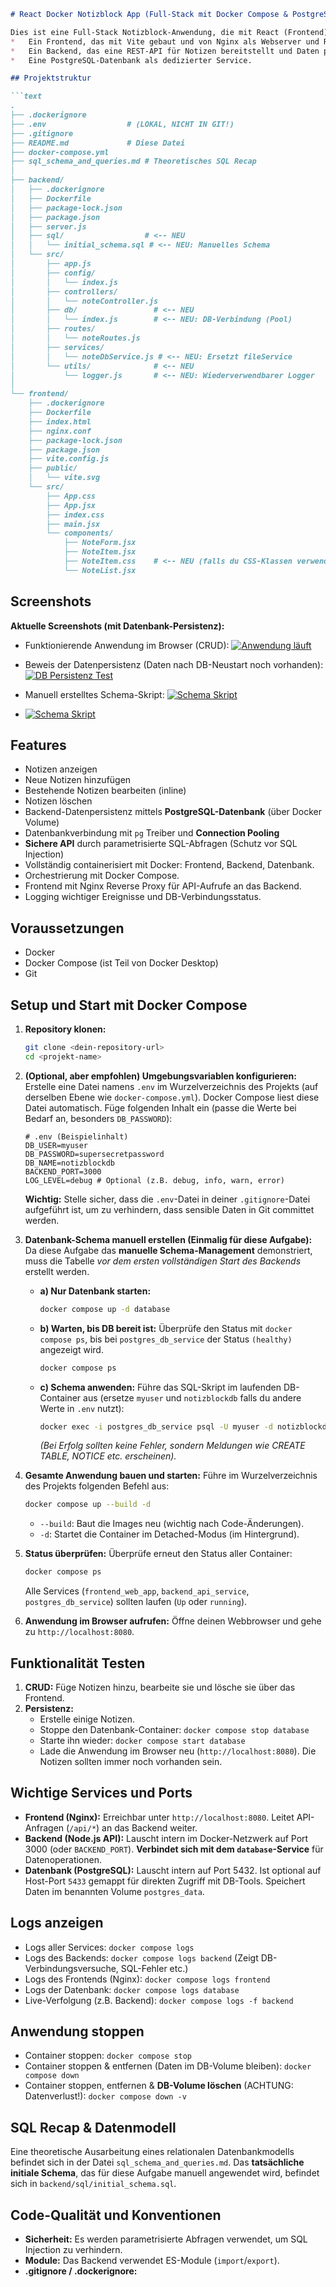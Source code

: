 ```markdown
# React Docker Notizblock App (Full-Stack mit Docker Compose & PostgreSQL)

Dies ist eine Full-Stack Notizblock-Anwendung, die mit React (Frontend) und Node.js/Express (Backend) erstellt wurde. Die gesamte Anwendung wird mit Docker Compose orchestriert und beinhaltet:
*   Ein Frontend, das mit Vite gebaut und von Nginx als Webserver und Reverse Proxy ausgeliefert wird.
*   Ein Backend, das eine REST-API für Notizen bereitstellt und Daten persistent in einer **PostgreSQL-Datenbank** speichert.
*   Eine PostgreSQL-Datenbank als dedizierter Service.

## Projektstruktur

```text
.
├── .dockerignore
├── .env                  # (LOKAL, NICHT IN GIT!)
├── .gitignore
├── README.md             # Diese Datei
├── docker-compose.yml
├── sql_schema_and_queries.md # Theoretisches SQL Recap
│
├── backend/
│   ├── .dockerignore
│   ├── Dockerfile
│   ├── package-lock.json
│   ├── package.json
│   ├── server.js
│   ├── sql/                  # <-- NEU
│   │   └── initial_schema.sql # <-- NEU: Manuelles Schema
│   └── src/
│       ├── app.js
│       ├── config/
│       │   └── index.js
│       ├── controllers/
│       │   └── noteController.js
│       ├── db/                 # <-- NEU
│       │   └── index.js        # <-- NEU: DB-Verbindung (Pool)
│       ├── routes/
│       │   └── noteRoutes.js
│       ├── services/
│       │   └── noteDbService.js # <-- NEU: Ersetzt fileService
│       └── utils/              # <-- NEU
│           └── logger.js       # <-- NEU: Wiederverwendbarer Logger
│
└── frontend/
    ├── .dockerignore
    ├── Dockerfile
    ├── index.html
    ├── nginx.conf
    ├── package-lock.json
    ├── package.json
    ├── vite.config.js
    ├── public/
    │   └── vite.svg
    └── src/
        ├── App.css
        ├── App.jsx
        ├── index.css
        ├── main.jsx
        └── components/
            ├── NoteForm.jsx
            ├── NoteItem.jsx
            ├── NoteItem.css    # <-- NEU (falls du CSS-Klassen verwendest)
            └── NoteList.jsx
```

## Screenshots

**Aktuelle Screenshots (mit Datenbank-Persistenz):**

*   Funktionierende Anwendung im Browser (CRUD):
    [![Anwendung läuft](assets/app_running_crud.png)](assets/app_running_crud.png)

*   Beweis der Datenpersistenz (Daten nach DB-Neustart noch vorhanden):
    [![DB Persistenz Test](assets/db_persistence_test.png)](assets/db_persistence_test.png)

*    Manuell erstelltes Schema-Skript:
    [![Schema Skript](assets/db_tool_schema.png)](assets/db_tool_schema.png)

*   [![Schema Skript](assets/db_script.png)](assets/db_script.png)


## Features

*   Notizen anzeigen
*   Neue Notizen hinzufügen
*   Bestehende Notizen bearbeiten (inline)
*   Notizen löschen
*   Backend-Datenpersistenz mittels **PostgreSQL-Datenbank** (über Docker Volume)
*   Datenbankverbindung mit `pg` Treiber und **Connection Pooling**
*   **Sichere API** durch parametrisierte SQL-Abfragen (Schutz vor SQL Injection)
*   Vollständig containerisiert mit Docker: Frontend, Backend, Datenbank.
*   Orchestrierung mit Docker Compose.
*   Frontend mit Nginx Reverse Proxy für API-Aufrufe an das Backend.
*   Logging wichtiger Ereignisse und DB-Verbindungsstatus.

## Voraussetzungen

*   Docker
*   Docker Compose (ist Teil von Docker Desktop)
*   Git

## Setup und Start mit Docker Compose

1.  **Repository klonen:**
    ```bash
    git clone <dein-repository-url>
    cd <projekt-name>
    ```
2.  **(Optional, aber empfohlen) Umgebungsvariablen konfigurieren:**
    Erstelle eine Datei namens `.env` im Wurzelverzeichnis des Projekts (auf derselben Ebene wie `docker-compose.yml`). Docker Compose liest diese Datei automatisch.
    Füge folgenden Inhalt ein (passe die Werte bei Bedarf an, besonders `DB_PASSWORD`):
    ```env
    # .env (Beispielinhalt)
    DB_USER=myuser
    DB_PASSWORD=supersecretpassword
    DB_NAME=notizblockdb
    BACKEND_PORT=3000
    LOG_LEVEL=debug # Optional (z.B. debug, info, warn, error)
    ```
    **Wichtig:** Stelle sicher, dass die `.env`-Datei in deiner `.gitignore`-Datei aufgeführt ist, um zu verhindern, dass sensible Daten in Git committet werden.

3.  **Datenbank-Schema manuell erstellen (Einmalig für diese Aufgabe):**
    Da diese Aufgabe das **manuelle Schema-Management** demonstriert, muss die Tabelle *vor dem ersten vollständigen Start des Backends* erstellt werden.
    *   **a) Nur Datenbank starten:**
        ```bash
        docker compose up -d database
        ```
    *   **b) Warten, bis DB bereit ist:** Überprüfe den Status mit `docker compose ps`, bis bei `postgres_db_service` der Status `(healthy)` angezeigt wird.
        ```bash
        docker compose ps
        ```
    *   **c) Schema anwenden:** Führe das SQL-Skript im laufenden DB-Container aus (ersetze `myuser` und `notizblockdb` falls du andere Werte in `.env` nutzt):
        ```bash
        docker exec -i postgres_db_service psql -U myuser -d notizblockdb < backend/sql/initial_schema.sql
        ```
        *(Bei Erfolg sollten keine Fehler, sondern Meldungen wie CREATE TABLE, NOTICE etc. erscheinen).*

4.  **Gesamte Anwendung bauen und starten:**
    Führe im Wurzelverzeichnis des Projekts folgenden Befehl aus:
    ```bash
    docker compose up --build -d
    ```
    *   `--build`: Baut die Images neu (wichtig nach Code-Änderungen).
    *   `-d`: Startet die Container im Detached-Modus (im Hintergrund).

5.  **Status überprüfen:**
    Überprüfe erneut den Status aller Container:
    ```bash
    docker compose ps
    ```
    Alle Services (`frontend_web_app`, `backend_api_service`, `postgres_db_service`) sollten laufen (`Up` oder `running`).

6.  **Anwendung im Browser aufrufen:**
    Öffne deinen Webbrowser und gehe zu `http://localhost:8080`.

## Funktionalität Testen

1.  **CRUD:** Füge Notizen hinzu, bearbeite sie und lösche sie über das Frontend.
2.  **Persistenz:**
    *   Erstelle einige Notizen.
    *   Stoppe den Datenbank-Container: `docker compose stop database`
    *   Starte ihn wieder: `docker compose start database`
    *   Lade die Anwendung im Browser neu (`http://localhost:8080`). Die Notizen sollten immer noch vorhanden sein.

## Wichtige Services und Ports

*   **Frontend (Nginx):** Erreichbar unter `http://localhost:8080`. Leitet API-Anfragen (`/api/*`) an das Backend weiter.
*   **Backend (Node.js API):** Lauscht intern im Docker-Netzwerk auf Port 3000 (oder `BACKEND_PORT`). **Verbindet sich mit dem `database`-Service** für Datenoperationen.
*   **Datenbank (PostgreSQL):** Lauscht intern auf Port 5432. Ist optional auf Host-Port `5433` gemappt für direkten Zugriff mit DB-Tools. Speichert Daten im benannten Volume `postgres_data`.

## Logs anzeigen

*   Logs aller Services: `docker compose logs`
*   Logs des Backends: `docker compose logs backend` (Zeigt DB-Verbindungsversuche, SQL-Fehler etc.)
*   Logs des Frontends (Nginx): `docker compose logs frontend`
*   Logs der Datenbank: `docker compose logs database`
*   Live-Verfolgung (z.B. Backend): `docker compose logs -f backend`

## Anwendung stoppen

*   Container stoppen: `docker compose stop`
*   Container stoppen & entfernen (Daten im DB-Volume bleiben): `docker compose down`
*   Container stoppen, entfernen & **DB-Volume löschen** (ACHTUNG: Datenverlust!): `docker compose down -v`

## SQL Recap & Datenmodell

Eine theoretische Ausarbeitung eines relationalen Datenbankmodells befindet sich in der Datei `sql_schema_and_queries.md`. Das **tatsächliche initiale Schema**, das für diese Aufgabe manuell angewendet wird, befindet sich in `backend/sql/initial_schema.sql`.

## Code-Qualität und Konventionen

*   **Sicherheit:** Es werden parametrisierte Abfragen verwendet, um SQL Injection zu verhindern.
*   **Module:** Das Backend verwendet ES-Module (`import`/`export`).
*   **.gitignore / .dockerignore:** 
```